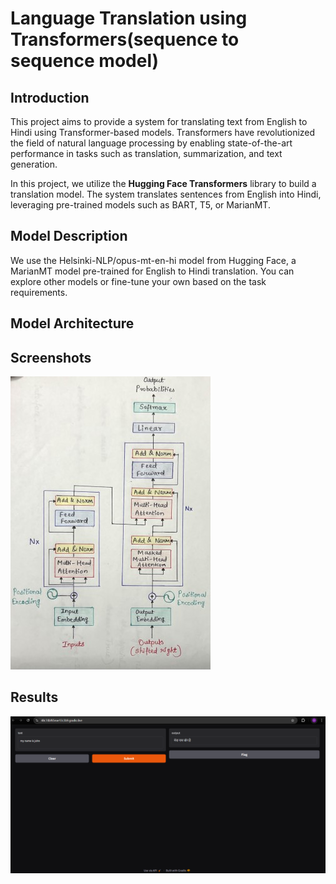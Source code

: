 # Language Translation using Transformers(sequence to sequence model)
## Introduction
This project aims to provide a system for translating text from English to Hindi using Transformer-based models. Transformers have revolutionized the field of natural language processing by enabling state-of-the-art performance in tasks such as translation, summarization, and text generation.

In this project, we utilize the **Hugging Face Transformers** library to build a translation model. The system translates sentences from English into Hindi, leveraging pre-trained models such as BART, T5, or MarianMT.
## Model Description
We use the Helsinki-NLP/opus-mt-en-hi model from Hugging Face, a MarianMT model pre-trained for English to Hindi translation. You can explore other models or fine-tune your own based on the task requirements.
## Model Architecture


## Screenshots

![App Screenshot](https://github.com/danypetkar/Language-Translation-using-Transformers-sequence-to-sequence-model-/blob/main/IMG_4514h%20(Phone).jpg)

## Results

![App Screenshot](https://github.com/danypetkar/Language-Translation-using-Transformers-sequence-to-sequence-model-/blob/main/Screenshot%202024-10-16%20164828%20(Phone).png)
